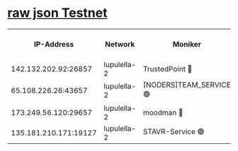 [raw json Testnet](https://rpc-check.jaclalt.stavr.tech/jaclalt/rpc-jaclalt-result.json)
=

<table><tr><th>IP-Address</th><th>Network</th><th>Moniker</th><th>Latest Block Height</th><th>Earliest Block Height</th><th>Catching Up</th><th>Tx Index</th><th>Voting Power</th><th>Scan Time</th></tr><tr><td>142.132.202.92:26857</td><td>lupulella-2</td><td>TrustedPoint 🔴</td><td>7158799</td><td>6282001</td><td>False</td><td>off</td><td>400065</td><td>2024-03-18T07:02:52.899919310UTC</td></tr><tr><td>65.108.226.26:43657</td><td>lupulella-2</td><td>[NODERS]TEAM_SERVICE 🟢</td><td>7158799</td><td>6282001</td><td>False</td><td>on</td><td>0</td><td>2024-03-18T07:02:53.225233549UTC</td></tr><tr><td>173.249.56.120:29657</td><td>lupulella-2</td><td>moodman 🔴</td><td>7158799</td><td>7058799</td><td>False</td><td>off</td><td>1075134</td><td>2024-03-18T07:02:52.677234439UTC</td></tr><tr><td>135.181.210.171:19127</td><td>lupulella-2</td><td>STAVR-Service 🟢</td><td>7158798</td><td>7157001</td><td>False</td><td>on</td><td>0</td><td>2024-03-18T07:02:46.153032281UTC</td></tr></table>

